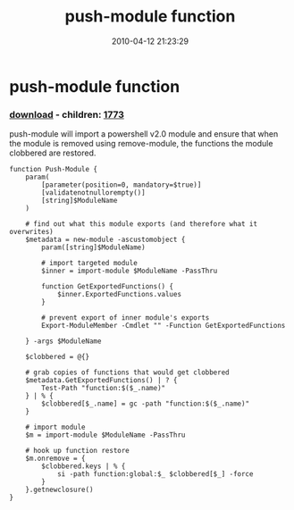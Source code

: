 ﻿---
pid:            1771
poster:         Oisin Grehan
title:          push-module function 
date:           2010-04-12 21:23:29
format:         posh
parent:         0
parent:         0
children:       1773
---

# push-module function 

### [download](1771.ps1) - children: [1773](1773.md)

push-module will import a powershell v2.0 module and ensure that when the module is removed using remove-module, the functions the module clobbered are restored.	

```posh
function Push-Module {
    param(
        [parameter(position=0, mandatory=$true)]
        [validatenotnullorempty()]
        [string]$ModuleName
    )
    
    # find out what this module exports (and therefore what it overwrites)
    $metadata = new-module -ascustomobject {
        param([string]$ModuleName)
        
        # import targeted module
        $inner = import-module $ModuleName -PassThru       

        function GetExportedFunctions() {
            $inner.ExportedFunctions.values
        }
        
        # prevent export of inner module's exports
        Export-ModuleMember -Cmdlet "" -Function GetExportedFunctions
        
    } -args $ModuleName

    $clobbered = @{}
    
    # grab copies of functions that would get clobbered
    $metadata.GetExportedFunctions() | ? {
        Test-Path "function:$($_.name)"
    } | % {    
        $clobbered[$_.name] = gc -path "function:$($_.name)"
    }
        
    # import module
    $m = import-module $ModuleName -PassThru
    
    # hook up function restore
    $m.onremove = {
        $clobbered.keys | % {
            si -path function:global:$_ $clobbered[$_] -force
        }
    }.getnewclosure()
}

```
